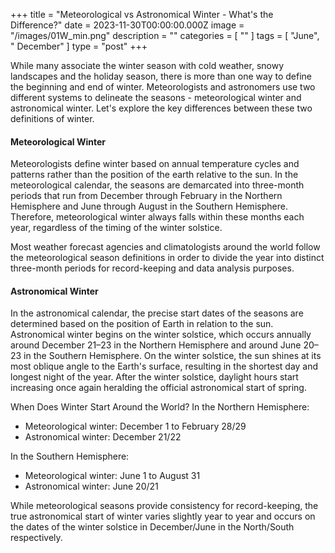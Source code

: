 +++
title = "Meteorological vs Astronomical Winter - What's the Difference?"
date = 2023-11-30T00:00:00.000Z
image = "/images/01W_min.png"
description = ""
categories = [ "" ]
tags = [ "June", " December" ]
type = "post"
+++

While many associate the winter season with cold weather, snowy landscapes and the holiday season, there is more than one way to define the beginning and end of winter. Meteorologists and astronomers use two different systems to delineate the seasons - meteorological winter and astronomical winter. Let's explore the key differences between these two definitions of winter.

#### Meteorological Winter

Meteorologists define winter based on annual temperature cycles and patterns rather than the position of the earth relative to the sun. In the meteorological calendar, the seasons are demarcated into three-month periods that run from December through February in the Northern Hemisphere and June through August in the Southern Hemisphere. Therefore, meteorological winter always falls within these months each year, regardless of the timing of the winter solstice.

Most weather forecast agencies and climatologists around the world follow the meteorological season definitions in order to divide the year into distinct three-month periods for record-keeping and data analysis purposes.

#### Astronomical Winter

In the astronomical calendar, the precise start dates of the seasons are determined based on the position of Earth in relation to the sun. Astronomical winter begins on the winter solstice, which occurs annually around December 21–23 in the Northern Hemisphere and around June 20–23 in the Southern Hemisphere. On the winter solstice, the sun shines at its most oblique angle to the Earth's surface, resulting in the shortest day and longest night of the year. After the winter solstice, daylight hours start increasing once again heralding the official astronomical start of spring.

When Does Winter Start Around the World?
In the Northern Hemisphere:

* Meteorological winter: December 1 to February 28/29
* Astronomical winter: December 21/22

In the Southern Hemisphere:

* Meteorological winter: June 1 to August 31
* Astronomical winter: June 20/21

While meteorological seasons provide consistency for record-keeping, the true astronomical start of winter varies slightly year to year and occurs on the dates of the winter solstice in December/June in the North/South respectively. 
